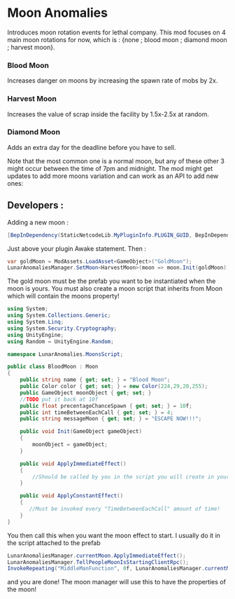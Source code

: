 # Moon Anomalies
Introduces moon rotation events for lethal company. This mod focuses on 4 main moon rotations for now, which is : {none ; blood moon ; diamond moon ; harvest moon}.

### Blood Moon  
Increases danger on moons by increasing the spawn rate of mobs by 2x.

### Harvest Moon 
Increases the value of scrap inside the facility by 1.5x-2.5x at random.

### Diamond Moon
Adds an extra day for the deadline before you have to sell.

Note that the most common one is a normal moon, but any of these other 3 might occur between the time of 7pm and midnight. The mod might get updates to add more moons variation and can work as an API to add new ones:

## Developers : 
Adding a new moon :
```c#
[BepInDependency(StaticNetcodeLib.MyPluginInfo.PLUGIN_GUID, BepInDependency.DependencyFlags.HardDependency)]
```
Just above your plugin Awake statement.
Then : 
```c#
var goldMoon = ModAssets.LoadAsset<GameObject>("GoldMoon");
LunarAnomaliesManager.SetMoon<HarvestMoon>(moon => moon.Init(goldMoon));
```
The gold moon must be the prefab you want to be instantiated when the moon is yours. You must also create a moon script that inherits from Moon which will contain the moons property!
```c#
using System;
using System.Collections.Generic;
using System.Linq;
using System.Security.Cryptography;
using UnityEngine;
using Random = UnityEngine.Random;

namespace LunarAnomalies.MoonsScript;

public class BloodMoon : Moon
{
    public string name { get; set; } = "Blood Moon";
    public Color color { get; set; } = new Color(224,29,20,255);
    public GameObject moonObject { get; set; }
    //TODO put it back at 10f
    public float precentageChanceSpawn { get; set; } = 10f;
    public int timeBetweenEachCall { get; set; } = 4;
    public string messageMoon { get; set; } = "ESCAPE NOW!!!";

    public void Init(GameObject gameObject)
    {
        moonObject = gameObject;
    }

    public void ApplyImmediateEffect()
    {
        //Should be called by you in the script you will create in your moon prefab
    }

    public void ApplyConstantEffect()
    {
       //Must be invoked every "TimeBetweenEachCall" amount of time!
    }
}
```
You then call this when you want the moon effect to start. I usually do it in the script attached to the prefab
```c#
LunarAnomaliesManager.currentMoon.ApplyImmediateEffect();
LunarAnomaliesManager.TellPeopleMoonIsStartingClientRpc();
InvokeRepeating("MiddleManFunction", 0f, LunarAnomaliesManager.currentMoon.timeBetweenEachCall);
```
and you are done! The moon manager will use this to have the properties of the moon!
